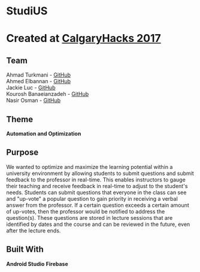 # StudiUS

# Created at [CalgaryHacks 2017](https://calgaryhacks.devpost.com/)

## Team
Ahmad Turkmani - [GitHub](https://github.com/ahmadturkmani)</br>
Ahmed Elbannan - [GitHub](https://github.com/Aelbannan)</br>
Jackie Luc - [GitHub](https://github.com/jackieluc)</br>
Kourosh Banaeianzadeh - [GitHub](https://github.com/Kouroshb26)</br>
Nasir Osman - [GitHub](https://github.com/nmosman)</br>

## Theme
**Automation and Optimization**

## Purpose
We wanted to optimize and maximize the learning potential within a university environment by allowing students to submit questions and submit feedback to the professor in real-time. This enables instructors to gauge their teaching and receive feedback in real-time to adjust to the student's needs. Students can submit questions that everyone in the class can see and "up-vote" a popular question to gain priority in receiving a verbal answer from the professor. If a certain question exceeds a certain amount of up-votes, then the professor would be notified to address the question(s). These questions are stored in lecture sessions that are identified by dates and the course and can be reviewed in the future, even after the lecture ends.


## Built With
**Android Studio**
**Firebase**
